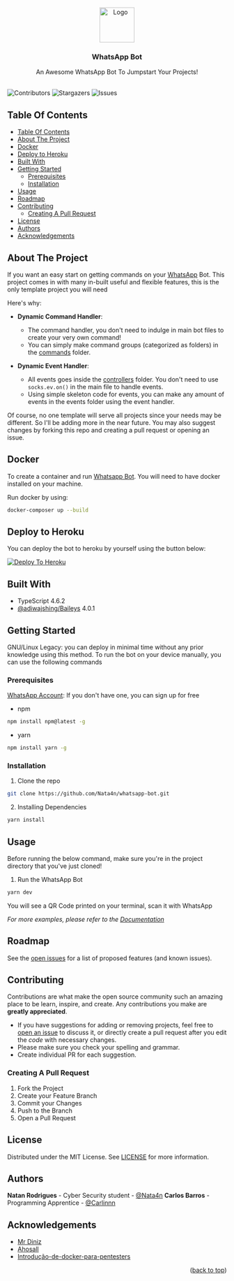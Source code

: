 <br/>
<p align="center">
  <a href="https://github.com/Nata4n/whatsapp-bot">
    <img src="https://external-content.duckduckgo.com/iu/?u=https%3A%2F%2Fi.pinimg.com%2Foriginals%2F41%2Fac%2F0c%2F41ac0c8d635678dafbda4416ce5ec9c4.png&f=1&nofb=1" alt="Logo" width="80" height="80">
  </a>

  <h3 align="center">WhatsApp Bot</h3>

  <p align="center">
    An Awesome WhatsApp Bot To Jumpstart Your Projects!
    <br/>
    <br/>
  </p>
</p>

![Contributors](https://img.shields.io/github/contributors/Nata4n/whatsapp-bot?color=dark-green) ![Stargazers](https://img.shields.io/github/stars/Nata4n/whatsapp-bot?style=social) ![Issues](https://img.shields.io/github/issues/Nata4n/whatsapp-bot)

## Table Of Contents

- [Table Of Contents](#table-of-contents)
- [About The Project](#about-the-project)
- [Docker](#docker)
- [Deploy to Heroku](#deploy-to-heroku)
- [Built With](#built-with)
- [Getting Started](#getting-started)
  - [Prerequisites](#prerequisites)
  - [Installation](#installation)
- [Usage](#usage)
- [Roadmap](#roadmap)
- [Contributing](#contributing)
  - [Creating A Pull Request](#creating-a-pull-request)
- [License](#license)
- [Authors](#authors)
- [Acknowledgements](#acknowledgements)

## About The Project

If you want an easy start on getting commands on your [WhatsApp](https://web.whatsapp.com) Bot. This project comes in with many in-built useful and flexible features, this is the only template project you will need

Here's why:

- **Dynamic Command Handler**:

  - The command handler, you don't need to indulge in main bot files to create your very own command!
  - You can simply make command groups (categorized as folders) in the [commands](https://github.com/Nata4n/whatsapp-bot/tree/main/src/commands) folder.

- **Dynamic Event Handler**:
  - All events goes inside the [controllers](https://github.com/Nata4n/whatsapp-bot/tree/main/src/controllers) folder. You don't need to use `socks.ev.on()` in the main file to handle events.
  - Using simple skeleton code for events, you can make any amount of events in the events folder using the event handler.

Of course, no one template will serve all projects since your needs may be different. So I'll be adding more in the near future. You may also suggest changes by forking this repo and creating a pull request or opening an issue.

## Docker

To create a container and run [Whatsapp Bot](https://github.com/Nata4n/whatsapp-bot). You will need to have docker installed on your machine.

Run docker by using:

```sh
docker-composer up --build
```

## Deploy to Heroku

You can deploy the bot to heroku by yourself using the button below:

[![Deploy To Heroku](https://www.herokucdn.com/deploy/button.svg)](https://www.heroku.com/deploy?template=https://github.com/Nata4n/whatsapp-bot/tree/main)

## Built With

- TypeScript 4.6.2
- [@adiwajshing/Baileys](https://github.com/adiwajshing/Baileys) 4.0.1

## Getting Started

GNU/Linux Legacy: you can deploy in minimal time without any prior knowledge using this method.
To run the bot on your device manually, you can use the following commands

### Prerequisites

[WhatsApp Account](https://whatsapp.com/download): If you don't have one, you can sign up for free

- npm

```sh
npm install npm@latest -g
```

- yarn

```sh
npm install yarn -g
```

### Installation

1. Clone the repo

```sh
git clone https://github.com/Nata4n/whatsapp-bot.git
```

2. Installing Dependencies

```sh
yarn install
```

## Usage

Before running the below command, make sure you're in the project directory that you've just cloned!

1. Run the WhatsApp Bot

```sh
yarn dev
```

You will see a QR Code printed on your terminal, scan it with WhatsApp

_For more examples, please refer to the [Documentation](https://adiwajshing.github.io/Baileys/)_

## Roadmap

See the [open issues](https://github.com/Nata4n/whatsapp-bot/issues) for a list of proposed features (and known issues).

## Contributing

Contributions are what make the open source community such an amazing place to be learn, inspire, and create. Any contributions you make are **greatly appreciated**.

- If you have suggestions for adding or removing projects, feel free to [open an issue](https://github.com/Nata4n/whatsapp-bot/issues/new) to discuss it, or directly create a pull request after you edit the _code_ with necessary changes.
- Please make sure you check your spelling and grammar.
- Create individual PR for each suggestion.

### Creating A Pull Request

1. Fork the Project
2. Create your Feature Branch
3. Commit your Changes
4. Push to the Branch
5. Open a Pull Request

## License

Distributed under the MIT License. See [LICENSE](https://github.com/Nata4n/whatsapp-bot/blob/main/LICENSE) for more information.

## Authors

**Natan Rodrigues** - Cyber Security student - [@Nata4n](https://github.com/Nata4n)
**Carlos Barros** - Programming Apprentice - [@Carlinnn](https://github.com/Carlinnn)

## Acknowledgements

- [Mr Diniz](https://github.com/mrdiniz88)
- [Ahosall](https://github.com/ahosall)
- [Introdução-de-docker-para-pentesters](https://harddisk.com.br/p/pt-br-introdu%C3%A7%C3%A3o-de-docker-para-pentesters/)

<p align="right">(<a href="#top">back to top</a>)</p>
